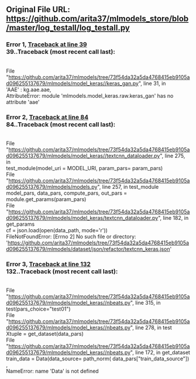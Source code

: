 ## Original File URL: https://github.com/arita37/mlmodels_store/blob/master/log_testall/log_testall.py


### Error 1, [Traceback at line 39](https://github.com/arita37/mlmodels_store/blob/master/log_testall/log_testall.py#L39)<br />39..Traceback (most recent call last):
<br />  File "https://github.com/arita37/mlmodels/tree/73f54da32a5da4768415eb9105ad096255137679/mlmodels/model_keras//keras_gan.py", line 31, in <module>
<br />    'AAE' : kg.aae.aae,
<br />AttributeError: module 'mlmodels.model_keras.raw.keras_gan' has no attribute 'aae'



### Error 2, [Traceback at line 84](https://github.com/arita37/mlmodels_store/blob/master/log_testall/log_testall.py#L84)<br />84..Traceback (most recent call last):
<br />  File "https://github.com/arita37/mlmodels/tree/73f54da32a5da4768415eb9105ad096255137679/mlmodels/model_keras//textcnn_dataloader.py", line 275, in <module>
<br />    test_module(model_uri = MODEL_URI, param_pars= param_pars)
<br />  File "https://github.com/arita37/mlmodels/tree/73f54da32a5da4768415eb9105ad096255137679/mlmodels/models.py", line 257, in test_module
<br />    model_pars, data_pars, compute_pars, out_pars = module.get_params(param_pars)
<br />  File "https://github.com/arita37/mlmodels/tree/73f54da32a5da4768415eb9105ad096255137679/mlmodels/model_keras/textcnn_dataloader.py", line 182, in get_params
<br />    cf = json.load(open(data_path, mode='r'))
<br />FileNotFoundError: [Errno 2] No such file or directory: 'https://github.com/arita37/mlmodels/tree/73f54da32a5da4768415eb9105ad096255137679/mlmodels/dataset/json/refactor/textcnn_keras.json'



### Error 3, [Traceback at line 132](https://github.com/arita37/mlmodels_store/blob/master/log_testall/log_testall.py#L132)<br />132..Traceback (most recent call last):
<br />  File "https://github.com/arita37/mlmodels/tree/73f54da32a5da4768415eb9105ad096255137679/mlmodels/model_keras//nbeats.py", line 315, in <module>
<br />    test(pars_choice="test01")
<br />  File "https://github.com/arita37/mlmodels/tree/73f54da32a5da4768415eb9105ad096255137679/mlmodels/model_keras//nbeats.py", line 278, in test
<br />    Xtuple = get_dataset(data_pars)
<br />  File "https://github.com/arita37/mlmodels/tree/73f54da32a5da4768415eb9105ad096255137679/mlmodels/model_keras//nbeats.py", line 172, in get_dataset
<br />    train_data = Data(data_source= path_norm( data_pars["train_data_source"]) ,
<br />NameError: name 'Data' is not defined
